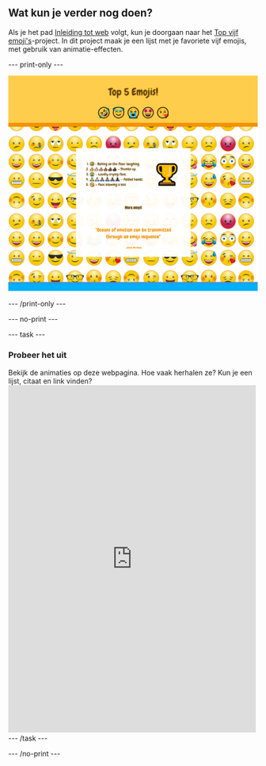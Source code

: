 ## Wat kun je verder nog doen?

Als je het pad [Inleiding tot web](https://projects.raspberrypi.org/en/pathways/web-intro) volgt, kun je doorgaan naar het [Top vijf emoji's](https://projects.raspberrypi.org/en/projects/top-5-emoji-list)-project. In dit project maak je een lijst met je favoriete vijf emojis, met gebruik van animatie-effecten.

\--- print-only ---

![Het voltooide top 5 emoji-project.](images/emoji-solution.PNG)

\--- /print-only ---

\--- no-print ---

\--- task ---

### Probeer het uit

<div style="display: flex; flex-wrap: wrap">
<div style="flex-basis: 175px; flex-grow: 1">  
Bekijk de animaties op deze webpagina. Hoe vaak herhalen ze? Kun je een lijst, citaat en link vinden?

</div>
<div>
<iframe src="https://editor.raspberrypi.org/en/embed/viewer/top-5-emoji-list" width="500" height="700" frameborder="0" marginwidth="0" marginheight="0" allowfullscreen> </iframe>
</div>
</div>
--- /task ---

\--- /no-print ---

